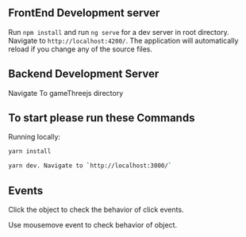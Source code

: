 

##  FrontEnd Development server

Run `npm install` and run `ng serve` for a dev server in root directory. Navigate to `http://localhost:4200/`. The application will automatically reload if you change any of the source files.

## Backend Development Server

Navigate To gameThreejs directory 

## To start please run these Commands

Running locally:

```bash
yarn install

yarn dev. Navigate to `http://localhost:3000/`
```
## Events
Click the object to check the behavior of click events.

Use mousemove event to check behavior of object.

